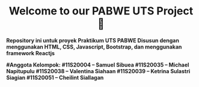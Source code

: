 <h1 align="center"><strong>Welcome to our PABWE UTS Project 👋<strong></h1>
Repository ini untuk proyek Praktikum UTS PABWE
Disusun dengan menggunakan HTML, CSS, Javascript, Bootstrap, dan menggunakan framework Reactjs
  
#Anggota Kelompok:
  #11S20004 – Samuel Sibuea 
  #11S20035 – Michael Napitupulu
  #11S20038 – Valentina Siahaan
  #11S20039 – Ketrina Sulastri Siagian
  #11S20051 – Cheilint Siallagan

